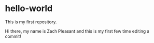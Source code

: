 # hello-world
This is my first repository.

Hi there, my name is Zach Pleasant and this is my first few time editing a commit!
